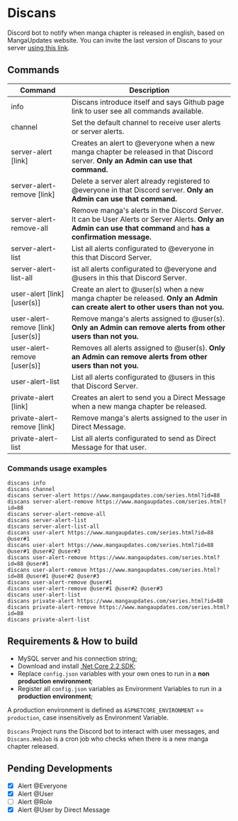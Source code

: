 # Discans
Discord bot to notify when manga chapter is released in english, based on MangaUpdates website. You can invite the last version of Discans to your server [using this link](https://discordapp.com/api/oauth2/authorize?client_id=556213286383648769&permissions=154624&scope=bot).

## Commands

| Command | Description |
| ------- | ----------- |
| info | Discans introduce itself and says Github page link to user see all commands available. | 
| channel | Set the default channel to receive user alerts or server alerts. |
| server-alert [link] | Creates an alert to @everyone when a new manga chapter be released in that Discord server. **Only an Admin can use that command.** | 
| server-alert-remove [link] | Delete a server alert already registered to @everyone in that Discord server. **Only an Admin can use that command.** |
| server-alert-remove-all | Remove manga's alerts in the Discord Server. It can be User Alerts or Server Alerts. **Only an Admin can use that command** and **has a confirmation message.** |
| server-alert-list | List all alerts configurated to @everyone in this that Discord Server. | 
| server-alert-list-all | ist all alerts configurated to @everyone and @users in this that Discord Server. | 
| user-alert [link] [user(s)] | Create an alert to @user(s) when a new manga chapter be released. **Only an Admin can create alert to other users than not you.** | 
| user-alert-remove [link] [user(s)] | Remove manga's alerts assigned to @user(s). **Only an Admin can remove alerts from other users than not you.** | 
| user-alert-remove [user(s)] | Removes all alerts assigned to @user(s). **Only an Admin can remove alerts from other users than not you.** |
| user-alert-list | List all alerts configurated to @users in this that Discord Server. | 
| private-alert [link] | Creates an alert to send you a Direct Message when a new manga chapter be released. |
| private-alert-remove [link] | Remove manga's alerts assigned to the user in Direct Message. |
| private-alert-list | List all alerts configurated to send as Direct Message for that user. |

### Commands usage examples
```
discans info
discans channel
discans server-alert https://www.mangaupdates.com/series.html?id=88
discans server-alert-remove https://www.mangaupdates.com/series.html?id=88
discans server-alert-remove-all
discans server-alert-list
discans server-alert-list-all
discans user-alert https://www.mangaupdates.com/series.html?id=88 @user#1
discans user-alert https://www.mangaupdates.com/series.html?id=88 @user#1 @user#2 @user#3
discans user-alert-remove https://www.mangaupdates.com/series.html?id=88 @user#1
discans user-alert-remove https://www.mangaupdates.com/series.html?id=88 @user#1 @user#2 @user#3
discans user-alert-remove @user#1 
discans user-alert-remove @user#1 @user#2 @user#3
discans user-alert-list
discans private-alert https://www.mangaupdates.com/series.html?id=88
discans private-alert-remove https://www.mangaupdates.com/series.html?id=88
discans private-alert-list
```

## Requirements & How to build

* MySQL server and his connection string;
* Download and install [.Net Core 2.2 SDK](https://dotnet.microsoft.com/download);
* Replace `config.json` variables with your own ones to run in a **non production environment**;
* Register all `config.json` variables as Environment Variables to run in a **production environment**;

A production environment is defined as `ASPNETCORE_ENVIRONMENT` == `production`, case insensitively as Environment Variable. 

`Discans` Project runs the Discord bot to interact with user messages, and `Discans.WebJob` is a cron job who checks when there is a new manga chapter released. 

## Pending Developments

- [x] Alert @Everyone
- [x] Alert @User
- [ ] Alert @Role
- [x] Alert @User by Direct Message
